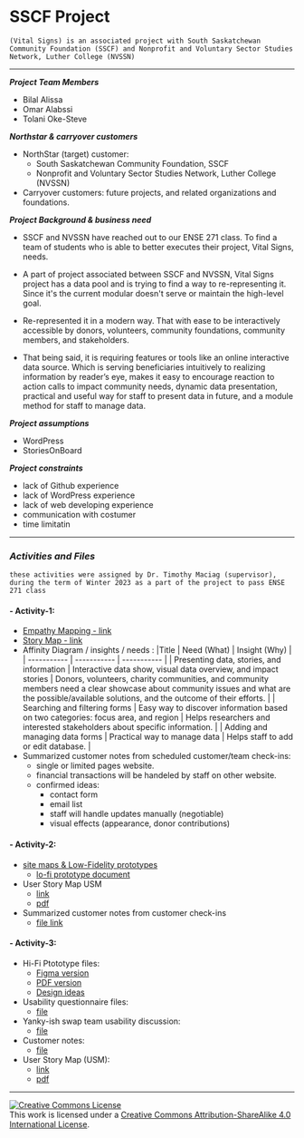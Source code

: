 # SSCF Project
`(Vital Signs) is an associated project with South Saskatchewan Community Foundation (SSCF) and Nonprofit and Voluntary Sector Studies Network, Luther College (NVSSN)`

---


***Project Team Members***
- Bilal Alissa
- Omar Alabssi
- Tolani Oke-Steve


***Northstar & carryover customers***
- NorthStar (target) customer:
  - South Saskatchewan Community Foundation, SSCF
  - Nonprofit and Voluntary Sector Studies Network, Luther College (NVSSN)
- Carryover customers: future projects, and related organizations and foundations.


***Project Background & business need***
- SSCF and NVSSN have reached out to our ENSE 271 class. To find a team of students who is able to better executes their project, Vital Signs, needs.
- A part of project associated between SSCF and NVSSN, Vital Signs project has a data pool and is trying to find a way to re-representing it. Since it's the current modular doesn't serve or maintain the high-level goal.
- Re-represented it in a modern way. That with ease to be interactively accessible by donors, volunteers, community foundations, community members, and stakeholders.

- That being said, it is requiring features or tools like an online interactive data source. Which is serving beneficiaries intuitively to realizing information by reader’s eye, makes it easy to encourage reaction to action calls to impact community needs, dynamic data presentation, practical and useful way for staff to present data in future, and a module method for staff to manage data. 


***Project assumptions***
- WordPress
- StoriesOnBoard


***Project constraints***
- lack of Github experience
- lack of WordPress experience 
- lack of web developing experience 
- communication with costumer
- time limitatin


---
### ***Activities and Files***

`these activities were assigned by Dr. Timothy Maciag (supervisor), during the term of Winter 2023 as a part of the project to pass ENSE 271 class`

#### - Activity-1:
  - [Empathy Mapping - link ](https://github.com/ENSE271Feedbackers/sscf_repo/blob/main/Project-Requirements/EmpathyMapping.png)
  - [Story Map - link ](https://landofooo.storiesonboard.com/m/pIPTsFeJ8EKCuCg1DhlKdQ)
  - Affinity Diagram / insights / needs :
    |Title |	Need (What) |	Insight (Why) |
    | ----------- | ----------- | ----------- |
    | Presenting data, stories, and information | Interactive data show, visual data overview, and impact stories | Donors, volunteers, charity communities, and community members need a clear showcase about community issues and what are the possible/available solutions, and the outcome of their efforts. |
    | Searching and filtering forms | Easy way to discover information based on two categories: focus area, and region | Helps researchers and interested stakeholders about specific information. |
    | Adding and managing data forms | Practical way to manage data | Helps staff to add or edit database. |    
  - Summarized customer notes from scheduled customer/team check-ins:
    - single or limited pages website.
    - financial transactions will be handeled by staff on other website.
    - confirmed ideas:
      - contact form
      - email list
      - staff will handle updates manually (negotiable)
      - visual effects (appearance, donor contributions)
      
 #### - Activity-2:
 - [site maps & Low-Fidelity prototypes](https://github.com/ENSE271Feedbackers/sscf_repo/blob/main/Project-Requirements/Activity-2_siteMap_lofi.pdf) 
   - [lo-fi prototype document](https://github.com/ENSE271Feedbackers/sscf_repo/blob/main/Project-Requirements/lo-fi_prototypes/lofiDoc.pdf)
 - User Story Map USM
    - [link](https://landofooo.storiesonboard.com/m/pIPTsFeJ8EKCuCg1DhlKdQ)
    - [pdf](https://github.com/ENSE271Feedbackers/sscf_repo/blob/main/Project-Requirements/UserStoryMaps/02_Ense_271feedbackers_sscfnvssn.pdf)
 - Summarized customer notes from customer check-ins
    - [file link](https://github.com/ENSE271Feedbackers/sscf_repo/blob/main/Project-Requirements/CustomerNotes/CutomerNotes_AfterActivity_2.md)
    
#### - Activity-3:
- Hi-Fi Ptototype files:
  - [Figma version](https://github.com/ENSE271Feedbackers/sscf_repo/blob/main/Project-Requirements/HFP/SSCF-Feedbackers-HiFi-Final.fig)
  - [PDF version](https://github.com/ENSE271Feedbackers/sscf_repo/blob/main/Project-Requirements/HFP/SSCF-Feedbackers-HiFi-Final.pdf)
  - [Design ideas](https://github.com/ENSE271Feedbackers/sscf_repo/blob/main/Project-Requirements/HFP/ENSE_271_FEEDBACKERS_design_ideas_in_relation_to_topics_in_class_1-1.pdf)
- Usability questionnaire files:
  - [file](https://github.com/ENSE271Feedbackers/sscf_repo/blob/main/Project-Requirements/Questionnaire/Questionnaire_Ense_271_FeedBackers.docx)
- Yanky-ish swap team usability discussion:
  - [file](https://github.com/ENSE271Feedbackers/sscf_repo/blob/main/Project-Requirements/Yanky-ishTest/Other%20team%20members%20notes%20collected%20by%20our%20team.txt)  
- Customer notes:
  - [file](https://github.com/ENSE271Feedbackers/sscf_repo/blob/main/Project-Requirements/CustomerNotes/CustomerNotes-Activity-3.txt)
- User Story Map (USM):
  - [link](https://landofooo.storiesonboard.com/m/nDeU9h9LNEmC8UNKCjILCQ)
  - [pdf](https://github.com/ENSE271Feedbackers/sscf_repo/blob/main/Project-Requirements/UserStoryMaps/03_Ense_271feedbackers_sscfnvssn-1.pdf)  

---
<a rel="license" href="http://creativecommons.org/licenses/by-sa/4.0/"><img alt="Creative Commons License" style="border-width:0" src="https://i.creativecommons.org/l/by-sa/4.0/88x31.png" /></a><br />This work is licensed under a <a rel="license" href="http://creativecommons.org/licenses/by-sa/4.0/">Creative Commons Attribution-ShareAlike 4.0 International License</a>.
